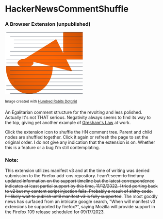 # HackerNewsCommentShuffle
### A Browser Extension (unpublished)

![icon](icons/hncs-shapes.png)

<sup>Image created with [Hundred Rabits Dotgrid](https://100r.co/site/dotgrid.html)</sup>

An Egalitarian comment structure for the revolting and less polished. Actually It's not THAT serious. Negativity always seems to find its way to the top, giving yet another example of [Gresham's Law](https://en.wikipedia.org/wiki/Gresham%27s_law) at work.

Click the extension icon to shuffle the HN comment tree. Parent and child nodes are shuffled together. Click it again or refresh the page to set the original order. I do not give any indication that the extension is on. Whether this is a feature or a bug I'm still contemplating. 

### Note:
This extension utilizes manifest v3 and at the time of writing was denied submission to the Firefox add-ons repository. ~~I can't seem to find any updated information on the support timeline but the latest correspondence indicates at least partial support by this time, 11/12/2022. I tried porting back to v2 but my content script injection fails. Probably a result of shitty code. I'll likely wait to publish until manifest v3 is fully supported~~. The most goodly news has surfaced from an intricate google search, "When will manifest v3 extensions be supported by firefox?", saying Mozilla will provide support in the Firefox 109 release scheduled for 09/17/2023. 